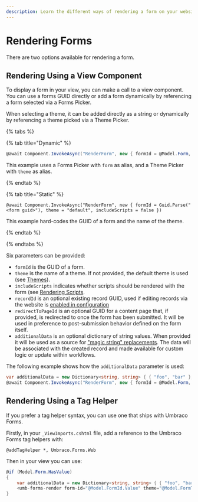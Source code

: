 ```yaml
---
description: Learn the different ways of rendering a form on your website when using Umbraco Forms.
---
```


# Rendering Forms

There are two options available for rendering a form.

## Rendering Using a View Component

To display a form in your view, you can make a call to a view component. You can use a forms GUID directly or add a form dynamically by referencing a form selected via a Forms Picker.

When selecting a theme, it can be added directly as a string or dynamically by referencing a theme picked via a Theme Picker.

{% tabs %}

{% tab title="Dynamic" %}

```csharp
@await Component.InvokeAsync("RenderForm", new { formId = @Model.Form, theme = @Model.Theme, includeScripts = false })
```

This example uses a Forms Picker with `form` as alias, and a Theme Picker with `theme` as alias.

{% endtab %}

{% tab title="Static" %}

```cshtml
@await Component.InvokeAsync("RenderForm", new { formId = Guid.Parse("<form guid>"), theme = "default", includeScripts = false })
```

This example hard-codes the GUID of a form and the name of the theme.

{% endtab %}

{% endtabs %}

Six parameters can be provided:

- `formId` is the GUID of a form.
- `theme` is the name of a theme. If not provided, the default theme is used (see [Themes](./themes.md)).
- `includeScripts` indicates whether scripts should be rendered with the form (see [Rendering Scripts](./rendering-scripts.md).
- `recordId` is an optional existing record GUID, used if editing records via the website is [enabled in configuration](../developer/configuration/README.md#alloweditableformsubmissions)
- `redirectToPageId` is an optional GUID for a content page that, if provided, is redirected to once the form has been submitted. It will be used in preference to post-submission behavior defined on the form itself.
- `additionalData` is an optional dictionary of string values. When provided it will be used as a source for ["magic string" replacements](./magic-strings.md). The data will be associated with the created record and made available for custom logic or update within workflows.

The following example shows how the `additionalData` parameter is used:

```csharp
var additionalData = new Dictionary<string, string> { { "foo", "bar" }, { "buzz", "baz" } };
@await Component.InvokeAsync("RenderForm", new { formId = @Model.Form, theme = @Model.Theme, includeScripts = false, additionalData })
```

## Rendering Using a Tag Helper

If you prefer a tag helper syntax, you can use one that ships with Umbraco Forms.

Firstly, in your `_ViewImports.cshtml` file, add a reference to the Umbraco Forms tag helpers with:

```cshtml
@addTagHelper *, Umbraco.Forms.Web
```

Then in your view you can use:

```csharp
@if (Model.Form.HasValue)
{
    var additionalData = new Dictionary<string, string> { { "foo", "bar" }, { "buzz", "baz" } };
    <umb-forms-render form-id="@Model.FormId.Value" theme="@Model.FormTheme" exclude-scripts="true" additional-data="@additionalData" />
}
```
